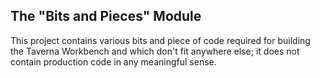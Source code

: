 The "Bits and Pieces" Module
----------------------------
This project contains various bits and piece of code required for building
the Taverna Workbench and which don't fit anywhere else; it does not contain
production code in any meaningful sense.